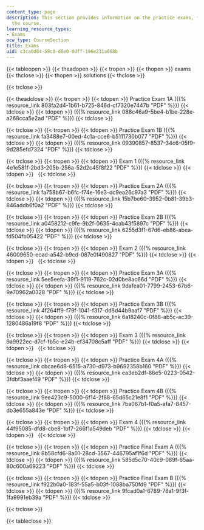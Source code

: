 ```yaml
---
content_type: page
description: This section provides information on the practice exams, four exams for
  the course.
learning_resource_types:
- Exams
ocw_type: CourseSection
title: Exams
uid: c3ca0d84-59c0-d8e0-0dff-196e231a668b
---
```


{{< tableopen >}}
{{< theadopen >}}
{{< tropen >}}
{{< thopen >}}
exams
{{< thclose >}}
{{< thopen >}}
solutions
{{< thclose >}}

{{< trclose >}}

{{< theadclose >}}
{{< tropen >}}
{{< tdopen >}}
Practice Exam 1A ({{% resource_link 803fa2d4-1b61-b725-846d-cf7320e7447b "PDF" %}})
{{< tdclose >}}
{{< tdopen >}}
({{% resource_link 088c46a9-5be4-b1be-228e-a268cca5e2ad "PDF" %}})
{{< tdclose >}}

{{< trclose >}}
{{< tropen >}}
{{< tdopen >}}
Practice Exam 1B ({{% resource_link fa3488e7-00ed-4c1a-cce6-b5111730b077 "PDF" %}})
{{< tdclose >}}
{{< tdopen >}}
({{% resource_link 09390857-8537-34c6-05f9-9d285efd7324 "PDF" %}})
{{< tdclose >}}

{{< trclose >}}
{{< tropen >}}
{{< tdopen >}}
Exam 1 ({{% resource_link 4e1e581f-2bd3-205b-256a-52d2c45f8f22 "PDF" %}})
{{< tdclose >}}
{{< tdopen >}}
 
{{< tdclose >}}

{{< trclose >}}
{{< tropen >}}
{{< tdopen >}}
Practice Exam 2A ({{% resource_link fa758b67-b6fc-f74e-16e3-dc9ea26c97a3 "PDF" %}})
{{< tdclose >}}
{{< tdopen >}}
({{% resource_link 15b7be60-3952-0b81-39b3-846addb6f0a2 "PDF" %}})
{{< tdclose >}}

{{< trclose >}}
{{< tropen >}}
{{< tdopen >}}
Practice Exam 2B ({{% resource_link a0458212-c9fe-9b2f-0635-4cab43f5897c "PDF" %}})
{{< tdclose >}}
{{< tdopen >}}
({{% resource_link 6255d3f1-67d6-eb86-abea-fd504fb05422 "PDF" %}})
{{< tdclose >}}

{{< trclose >}}
{{< tropen >}}
{{< tdopen >}}
Exam 2 ({{% resource_link 46009650-ecad-a542-b9cd-087e0f490827 "PDF" %}})
{{< tdclose >}}
{{< tdopen >}}
 
{{< tdclose >}}

{{< trclose >}}
{{< tropen >}}
{{< tdopen >}}
Practice Exam 3A ({{% resource_link 5ee5eefa-39f1-9119-762c-02d0be8ac66d "PDF" %}})
{{< tdclose >}}
{{< tdopen >}}
({{% resource_link 9dafea01-7799-2453-67b6-9e70962a0328 "PDF" %}})
{{< tdclose >}}

{{< trclose >}}
{{< tropen >}}
{{< tdopen >}}
Practice Exam 3B ({{% resource_link 4f264ff9-f79f-1041-f317-dd8d44b9aaf7 "PDF" %}})
{{< tdclose >}}
{{< tdopen >}}
({{% resource_link 6a18240c-0f88-ab5c-ac39-1280486a19f8 "PDF" %}})
{{< tdclose >}}

{{< trclose >}}
{{< tropen >}}
{{< tdopen >}}
Exam 3 ({{% resource_link 9a9922ec-d7cf-fb5c-e24b-ef34708c5aff "PDF" %}})
{{< tdclose >}}
{{< tdopen >}}
 
{{< tdclose >}}

{{< trclose >}}
{{< tropen >}}
{{< tdopen >}}
Practice Exam 4A ({{% resource_link cbcae6d8-6515-a730-d973-b9692358b160 "PDF" %}})
{{< tdclose >}}
{{< tdopen >}}
({{% resource_link ea3eb2df-86e5-0223-0542-3fdbf3aaef49 "PDF" %}})
{{< tdclose >}}

{{< trclose >}}
{{< tropen >}}
{{< tdopen >}}
Practice Exam 4B ({{% resource_link 9ee423c9-5000-6f14-2f88-65d65c21e8f1 "PDF" %}})
{{< tdclose >}}
{{< tdopen >}}
({{% resource_link 7ba067b1-f0a5-afa7-8457-db3e655a843e "PDF" %}})
{{< tdclose >}}

{{< trclose >}}
{{< tropen >}}
{{< tdopen >}}
Exam 4 ({{% resource_link 44f95085-dfd8-cbe8-1bf7-266f1a549deb "PDF" %}})
{{< tdclose >}}
{{< tdopen >}}
 
{{< tdclose >}}

{{< trclose >}}
{{< tropen >}}
{{< tdopen >}}
Practice Final Exam A ({{% resource_link 8b58cfd6-8a01-28cd-3567-446795af1f6d "PDF" %}})
{{< tdclose >}}
{{< tdopen >}}
({{% resource_link 585d5c70-40c9-089f-65aa-80c600a69223 "PDF" %}})
{{< tdclose >}}

{{< trclose >}}
{{< tropen >}}
{{< tdopen >}}
Practice Final Exam B ({{% resource_link f922b0a0-183f-55a5-b03f-1088ba750fd9 "PDF" %}})
{{< tdclose >}}
{{< tdopen >}}
({{% resource_link 9fcad0a1-6789-78a1-9f3f-1fa9991eb39a "PDF" %}})
{{< tdclose >}}

{{< trclose >}}

{{< tableclose >}}